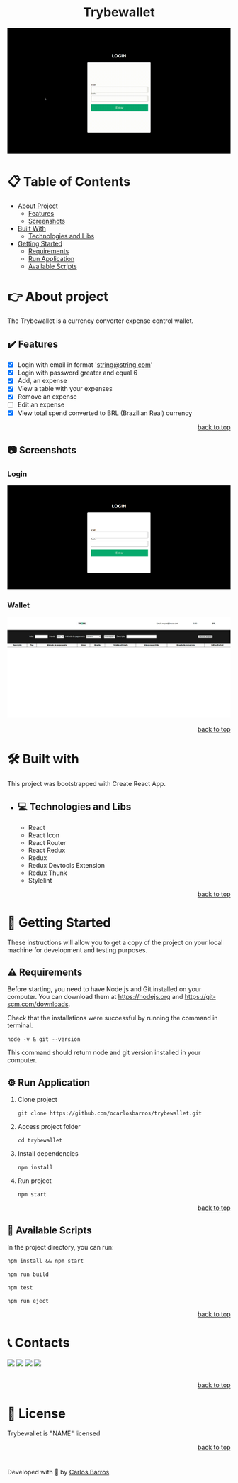 <div align="center">

# Trybewallet

![Trybe Wallet Web Application](./src/assets/login-app.gif)
</div>

# :clipboard: Table of Contents

* [About Project](#about-project)
    * [Features](#features)
    * [Screenshots](#screenshots)
* [Built With](#built-with)
    * [Technologies and Libs](#technologies-and-libs)
* [Getting Started](#getting-started)
    * [Requirements](#requirements)
    * [Run Application](#run-application)
    * [Available Scripts](#available-scripts)

# :point_right: About project

The Trybewallet is a currency converter expense control wallet.

## :heavy_check_mark: Features

- [x] Login with email in format 'string@string.com'
- [x] Login with password greater and equal 6
- [x] Add, an expense
- [x] View a table with your expenses
- [x] Remove an expense
- [ ]  Edit an expense
- [x] View total spend converted to BRL (Brazilian Real) currency

<p align="right"><a href="#trybewallet">back to top</a></p>

## :camera: Screenshots

### Login

![Trybe Wallet Web Application](./src/assets/login-page.png)

### Wallet

![Trybe Wallet Web Application](./src/assets/wallet-page.png)

<p align="right"><a href="#trybewallet">back to top</a></p>

# :hammer_and_wrench:  Built with

This project was bootstrapped with Create React App.

* ## :computer: Technologies and Libs
    - React
    - React Icon
    - React Router
    - React Redux
    - Redux
    - Redux Devtools Extension
    - Redux Thunk
    - Stylelint

<p align="right"><a href="#trybewallet">back to top</a></p>

# :rocket: Getting Started

These instructions will allow you to get a copy of the project on your local machine for development and testing purposes.

## :warning: Requirements

Before starting, you need to have Node.js and Git installed on your computer. You can download them at
https://nodejs.org and https://git-scm.com/downloads. 

Check that the installations were successful by running the command in terminal.

```
node -v & git --version
```

This command should return node and git version installed in your computer.

## :gear: Run Application

1. Clone project
    ```
    git clone https://github.com/ocarlosbarros/trybewallet.git
    ```

2. Access project folder
    ```
    cd trybewallet
    ```

3. Install dependencies
    ```
    npm install
    ```

4. Run project
    ```
    npm start
    ```

<p align="right"><a href="#trybewallet">back to top</a></p>

## :robot: Available Scripts

In the project directory, you can run:

```
npm install && npm start
```

```
npm run build
```

```
npm test
```

```
npm run eject
```

<p align="right"><a href="#trybewallet">back to top</a></p>

# :telephone_receiver: Contacts

<div align="left">
<a href="https://www.linkedin.com/in/ocarlosbarros" target="_blank"><img src="https://img.shields.io/badge/-LinkedIn-%230077B5?style=for-the-badge&logo=linkedin&logoColor=white" target="_blank"></a>
<a href = "mailto:carlos_dbs@hotmail.com"><img src="https://img.shields.io/badge/Outlook-0078D4?style=for-the-badge&logo=microsoft-outlook&logoColor=white" target="_blank"></a>
<a href="https://www.instagram.com/o_carlosbarros.dev/" target="_blank"><img src="https://img.shields.io/badge/-Instagram-%23E4405F?style=for-the-badge&logo=instagram&logoColor=white" target="_blank"></a>
<a href="https://www.youtube.com/channel/UC1xY9hXr4h_77rfKKk-i3Vg" target="_blank"><img src="https://img.shields.io/badge/YouTube-FF0000?style=for-the-badge&logo=youtube&logoColor=white" target="_blank"></a>
</div>

<br/>

<p align="right"><a href="#trybewallet">back to top</a></p>

# :page_facing_up: License

Trybewallet is "NAME" licensed

<p align="right"><a href="#trybewallet">back to top</a></p>

#

Developed with 💜 by [Carlos Barros](https://github.com/ocarlosbarros) 

